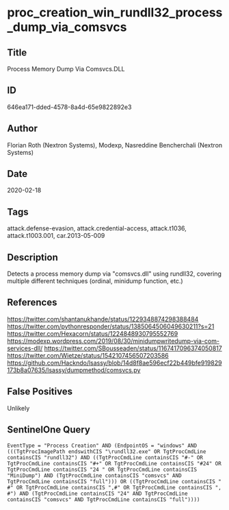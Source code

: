 # proc_creation_win_rundll32_process_dump_via_comsvcs

## Title
Process Memory Dump Via Comsvcs.DLL

## ID
646ea171-dded-4578-8a4d-65e9822892e3

## Author
Florian Roth (Nextron Systems), Modexp, Nasreddine Bencherchali (Nextron Systems)

## Date
2020-02-18

## Tags
attack.defense-evasion, attack.credential-access, attack.t1036, attack.t1003.001, car.2013-05-009

## Description
Detects a process memory dump via "comsvcs.dll" using rundll32, covering multiple different techniques (ordinal, minidump function, etc.)

## References
https://twitter.com/shantanukhande/status/1229348874298388484
https://twitter.com/pythonresponder/status/1385064506049630211?s=21
https://twitter.com/Hexacorn/status/1224848930795552769
https://modexp.wordpress.com/2019/08/30/minidumpwritedump-via-com-services-dll/
https://twitter.com/SBousseaden/status/1167417096374050817
https://twitter.com/Wietze/status/1542107456507203586
https://github.com/Hackndo/lsassy/blob/14d8f8ae596ecf22b449bfe919829173b8a07635/lsassy/dumpmethod/comsvcs.py

## False Positives
Unlikely

## SentinelOne Query
```
EventType = "Process Creation" AND (EndpointOS = "windows" AND (((TgtProcImagePath endswithCIS "\rundll32.exe" OR TgtProcCmdLine containsCIS "rundll32") AND ((TgtProcCmdLine containsCIS "#-" OR TgtProcCmdLine containsCIS "#+" OR TgtProcCmdLine containsCIS "#24" OR TgtProcCmdLine containsCIS "24 " OR TgtProcCmdLine containsCIS "MiniDump") AND (TgtProcCmdLine containsCIS "comsvcs" AND TgtProcCmdLine containsCIS "full"))) OR ((TgtProcCmdLine containsCIS " #" OR TgtProcCmdLine containsCIS ",#" OR TgtProcCmdLine containsCIS ", #") AND (TgtProcCmdLine containsCIS "24" AND TgtProcCmdLine containsCIS "comsvcs" AND TgtProcCmdLine containsCIS "full"))))

```